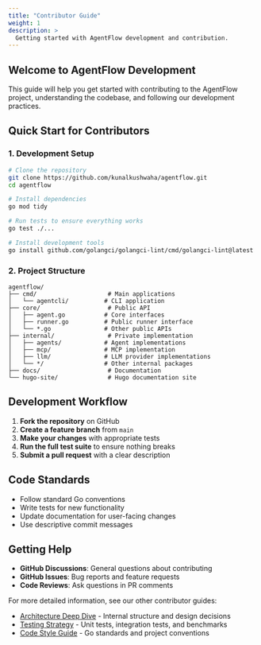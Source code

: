 ```yaml
---
title: "Contributor Guide"
weight: 1
description: >
  Getting started with AgentFlow development and contribution.
---
```


## Welcome to AgentFlow Development

This guide will help you get started with contributing to the AgentFlow project, understanding the codebase, and following our development practices.

## Quick Start for Contributors

### 1. Development Setup

```bash
# Clone the repository
git clone https://github.com/kunalkushwaha/agentflow.git
cd agentflow

# Install dependencies
go mod tidy

# Run tests to ensure everything works
go test ./...

# Install development tools
go install github.com/golangci/golangci-lint/cmd/golangci-lint@latest
```

### 2. Project Structure

```
agentflow/
├── cmd/                    # Main applications
│   └── agentcli/          # CLI application
├── core/                   # Public API
│   ├── agent.go           # Core interfaces
│   ├── runner.go          # Public runner interface
│   └── *.go               # Other public APIs
├── internal/               # Private implementation
│   ├── agents/            # Agent implementations
│   ├── mcp/               # MCP implementation
│   ├── llm/               # LLM provider implementations
│   └── */                 # Other internal packages
├── docs/                   # Documentation
└── hugo-site/              # Hugo documentation site
```

## Development Workflow

1. **Fork the repository** on GitHub
2. **Create a feature branch** from `main`
3. **Make your changes** with appropriate tests
4. **Run the full test suite** to ensure nothing breaks
5. **Submit a pull request** with a clear description

## Code Standards

- Follow standard Go conventions
- Write tests for new functionality
- Update documentation for user-facing changes
- Use descriptive commit messages

## Getting Help

- **GitHub Discussions**: General questions about contributing
- **GitHub Issues**: Bug reports and feature requests
- **Code Reviews**: Ask questions in PR comments

For more detailed information, see our other contributor guides:

- [Architecture Deep Dive](../architecture/) - Internal structure and design decisions
- [Testing Strategy](../testing/) - Unit tests, integration tests, and benchmarks
- [Code Style Guide](../code-style/) - Go standards and project conventions